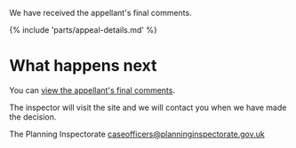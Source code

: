 We have received the appellant's final comments.

{% include 'parts/appeal-details.md' %}

# What happens next

You can [view the appellant's final comments]({{front_office_url}}/manage-appeals/{{appeal_reference_number}}).

The inspector will visit the site and we will contact you when we have made the decision.

The Planning Inspectorate
caseofficers@planninginspectorate.gov.uk

